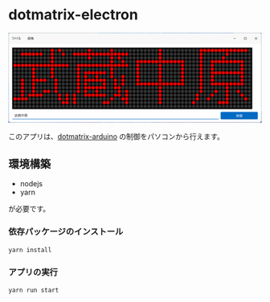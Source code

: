 # dotmatrix-electron

![NAKAHARA](docs/screenshot.png)

このアプリは、[dotmatrix-arduino](https://github.com/Himeyama/dotmatrix-arduino) の制御をパソコンから行えます。

## 環境構築
- nodejs
- yarn

が必要です。

### 依存パッケージのインストール
```sh
yarn install
```

### アプリの実行
```sh
yarn run start
```
